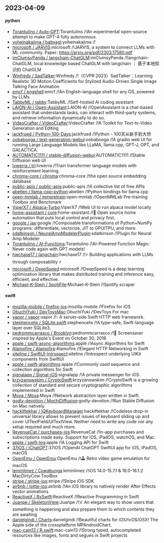 ## 2023-04-09

#### python
* [Torantulino / Auto-GPT](https://github.com/Torantulino/Auto-GPT):Torantulino /!An experimental open-source attempt to make GPT-4 fully autonomous.
* [yoheinakajima / babyagi](https://github.com/yoheinakajima/babyagi):yoheinakajima /!
* [microsoft / JARVIS](https://github.com/microsoft/JARVIS):microsoft /!JARVIS, a system to connect LLMs with ML community. Paper: https://arxiv.org/pdf/2303.17580.pdf
* [imClumsyPanda / langchain-ChatGLM](https://github.com/imClumsyPanda/langchain-ChatGLM):imClumsyPanda /!langchain-ChatGLM, local knowledge based ChatGLM with langchain ｜ 基于本地知识的 ChatGLM
* [Winfredy / SadTalker](https://github.com/Winfredy/SadTalker):Winfredy /!（CVPR 2023）SadTalker：Learning Realistic 3D Motion Coefficients for Stylized Audio-Driven Single Image Talking Face Animation
* [emcf / engshell](https://github.com/emcf/engshell):emcf /!An English-language shell for any OS, powered by LLMs
* [TabbyML / tabby](https://github.com/TabbyML/tabby):TabbyML /!Self-hosted AI coding assistant
* [LAION-AI / Open-Assistant](https://github.com/LAION-AI/Open-Assistant):LAION-AI /!OpenAssistant is a chat-based assistant that understands tasks, can interact with third-party systems, and retrieve information dynamically to do so.
* [VideoCrafter / VideoCrafter](https://github.com/VideoCrafter/VideoCrafter):VideoCrafter /!A Toolkit for Text-to-Video Generation and Editing
* [jackfrued / Python-100-Days](https://github.com/jackfrued/Python-100-Days):jackfrued /!Python - 100天从新手到大师
* [oobabooga / text-generation-webui](https://github.com/oobabooga/text-generation-webui):oobabooga /!A gradio web UI for running Large Language Models like LLaMA, llama.cpp, GPT-J, OPT, and GALACTICA.
* [AUTOMATIC1111 / stable-diffusion-webui](https://github.com/AUTOMATIC1111/stable-diffusion-webui):AUTOMATIC1111 /!Stable Diffusion web UI
* [lvwerra / trl](https://github.com/lvwerra/trl):lvwerra /!Train transformer language models with reinforcement learning.
* [chroma-core / chroma](https://github.com/chroma-core/chroma):chroma-core /!the open source embedding database
* [public-apis / public-apis](https://github.com/public-apis/public-apis):public-apis /!A collective list of free APIs
* [abetlen / llama-cpp-python](https://github.com/abetlen/llama-cpp-python):abetlen /!Python bindings for llama.cpp
* [open-mmlab / mmpretrain](https://github.com/open-mmlab/mmpretrain):open-mmlab /!OpenMMLab Pre-training Toolbox and Benchmark
* [ViperX7 / Alpaca-Turbo](https://github.com/ViperX7/Alpaca-Turbo):ViperX7 /!Web UI to run alpaca model locally
* [home-assistant / core](https://github.com/home-assistant/core):home-assistant /!🏡
Open source home automation that puts local control and privacy first.
* [google / jax](https://github.com/google/jax):google /!Composable transformations of Python+NumPy programs: differentiate, vectorize, JIT to GPU/TPU, and more
* [sdatkinson / NeuralAmpModelerPlugin](https://github.com/sdatkinson/NeuralAmpModelerPlugin):sdatkinson /!Plugin for Neural Amp Modeler
* [Torantulino / AI-Functions](https://github.com/Torantulino/AI-Functions):Torantulino /!AI-Powered Function Magic: Never code again with GPT models!
* [hwchase17 / langchain](https://github.com/hwchase17/langchain):hwchase17 /!⚡
Building applications with LLMs through composability
⚡
* [microsoft / DeepSpeed](https://github.com/microsoft/DeepSpeed):microsoft /!DeepSpeed is a deep learning optimization library that makes distributed training and inference easy, efficient, and effective.
* [Michael-K-Stein / SpotiFile](https://github.com/Michael-K-Stein/SpotiFile):Michael-K-Stein /!Spotify scraper

#### swift
* [mozilla-mobile / firefox-ios](https://github.com/mozilla-mobile/firefox-ios):mozilla-mobile /!Firefox for iOS
* [ObuchiYuki / DevToysMac](https://github.com/ObuchiYuki/DevToysMac):ObuchiYuki /!DevToys For mac
* [vapor / vapor](https://github.com/vapor/vapor):vapor /!💧
A server-side Swift HTTP web framework.
* [stephencelis / SQLite.swift](https://github.com/stephencelis/SQLite.swift):stephencelis /!A type-safe, Swift-language layer over SQLite3.
* [pedrommcarrasco / Brooklyn](https://github.com/pedrommcarrasco/Brooklyn):pedrommcarrasco /!🍎
Screensaver inspired by Apple's Event on October 30, 2018
* [apple / swift-async-algorithms](https://github.com/apple/swift-async-algorithms):apple /!Async Algorithms for Swift
* [Alamofire / Alamofire](https://github.com/Alamofire/Alamofire):Alamofire /!Elegant HTTP Networking in Swift
* [siteline / SwiftUI-Introspect](https://github.com/siteline/SwiftUI-Introspect):siteline /!Introspect underlying UIKit components from SwiftUI
* [apple / swift-algorithms](https://github.com/apple/swift-algorithms):apple /!Commonly used sequence and collection algorithms for Swift
* [signalapp / Signal-iOS](https://github.com/signalapp/Signal-iOS):signalapp /!A private messenger for iOS.
* [krzyzanowskim / CryptoSwift](https://github.com/krzyzanowskim/CryptoSwift):krzyzanowskim /!CryptoSwift is a growing collection of standard and secure cryptographic algorithms implemented in Swift
* [Moya / Moya](https://github.com/Moya/Moya):Moya /!Network abstraction layer written in Swift.
* [godly-devotion / MochiDiffusion](https://github.com/godly-devotion/MochiDiffusion):godly-devotion /!Run Stable Diffusion on Mac natively
* [hackiftekhar / IQKeyboardManager](https://github.com/hackiftekhar/IQKeyboardManager):hackiftekhar /!Codeless drop-in universal library allows to prevent issues of keyboard sliding up and cover UITextField/UITextView. Neither need to write any code nor any setup required and much more.
* [RevenueCat / purchases-ios](https://github.com/RevenueCat/purchases-ios):RevenueCat /!In-app purchases and subscriptions made easy. Support for iOS, iPadOS, watchOS, and Mac.
* [apple / swift-log](https://github.com/apple/swift-log):apple /!A Logging API for Swift
* [37iOS / iChatGPT](https://github.com/37iOS/iChatGPT):37iOS /!OpenAI ChatGPT SwiftUI app for iOS, iPadOS, macOS
* [OpenEmu / OpenEmu](https://github.com/OpenEmu/OpenEmu):OpenEmu /!🕹
Retro video game emulation for macOS
* [leminlimez / Cowabunga](https://github.com/leminlimez/Cowabunga):leminlimez /!iOS 14.0-15.7.1 & 16.0-16.1.2 MacDirtyCow ToolBox
* [stripe / stripe-ios](https://github.com/stripe/stripe-ios):stripe /!Stripe iOS SDK
* [airbnb / lottie-ios](https://github.com/airbnb/lottie-ios):airbnb /!An iOS library to natively render After Effects vector animations
* [ReactiveX / RxSwift](https://github.com/ReactiveX/RxSwift):ReactiveX /!Reactive Programming in Swift
* [Juanpe / SkeletonView](https://github.com/Juanpe/SkeletonView):Juanpe /!☠️
An elegant way to show users that something is happening and also prepare them to which contents they are awaiting
* [danielgindi / Charts](https://github.com/danielgindi/Charts):danielgindi /!Beautiful charts for iOS/tvOS/OSX! The Apple side of the crossplatform MPAndroidChart.
* [mac-cain13 / R.swift](https://github.com/mac-cain13/R.swift):mac-cain13 /!Strong typed, autocompleted resources like images, fonts and segues in Swift projects
